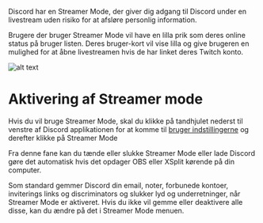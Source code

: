 <!-- TITLE: Danish - Streamer Mode -->
<!-- SUBTITLE: Discord Streamer Tilstand -->

Discord har en Streamer Mode, der giver dig adgang til Discord under en livestream uden risiko for at afsløre personlig information.

Brugere der bruger Streamer Mode vil have en lilla prik som deres online status på bruger listen. Deres bruger-kort vil vise lilla og give brugeren en mulighed for at åbne livestreamen hvis de har linket deres Twitch konto.

![alt text](http://i.imgur.com/zt8qHVQ.png?1)

# Aktivering af Streamer mode
Hvis du vil bruge Streamer Mode, skal du klikke på tandhjulet nederst til venstre af Discord applikationen for at komme til [bruger indstillingerne](/user-settings) og derefter klikke på Streamer Mode

Fra denne fane kan du tænde eller slukke Streamer Mode eller lade Discord gøre det automatisk hvis det opdager OBS eller XSplit kørende på din computer.

Som standard gemmer Discord din email, noter, forbunede kontoer, inviterings links og discriminators og slukker lyd og underretninger, når Streamer Mode er aktiveret. Hvis du ikke vil gemme eller deaktivere alle disse, kan du ændre på det i Streamer Mode menuen.
